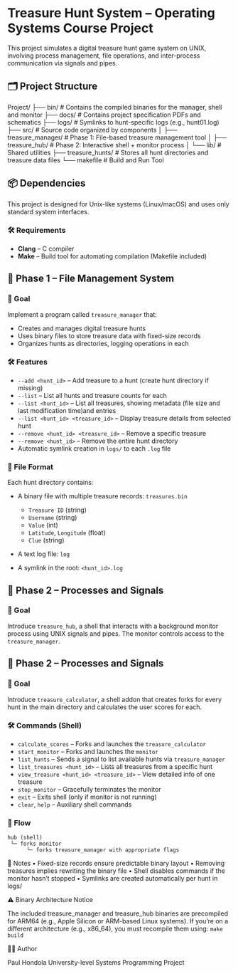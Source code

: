 # Treasure Hunt System – Operating Systems Course Project

This project simulates a digital treasure hunt game system on UNIX, involving process management, file operations, and inter-process communication via signals and pipes.

## 🗂️ Project Structure

Project/
├── bin/ # Contains the compiled binaries for the manager, shell and monitor
├── docs/ # Contains project specification PDFs and schematics
├── logs/ # Symlinks to hunt-specific logs (e.g., hunt01.log)
├── src/ # Source code organized by components
│ ├── treasure_manager/ # Phase 1: File-based treasure management tool
│ ├── treasure_hub/ # Phase 2: Interactive shell + monitor process
│ └── lib/ # Shared utilities
├── treasure_hunts/ # Stores all hunt directories and treasure data files
└── makefile # Build and Run Tool

## 📦 Dependencies

This project is designed for Unix-like systems (Linux/macOS) and uses only standard system interfaces.

### 🛠️ Requirements

- **Clang** – C compiler
- **Make** – Build tool for automating compilation (Makefile included)

## 📌 Phase 1 – File Management System

### 🧩 Goal

Implement a program called `treasure_manager` that:

- Creates and manages digital treasure hunts
- Uses binary files to store treasure data with fixed-size records
- Organizes hunts as directories, logging operations in each

### 🛠️ Features

- `--add <hunt_id>` – Add treasure to a hunt (create hunt directory if missing)
- `--list` – List all hunts and treasure counts for each
- `--list <hunt_id>` – List all treasures, showing metadata (file size and last modification time)and entries
- `--list <hunt_id> <treasure_id>` – Display treasure details from selected hunt
- `--remove <hunt_id> <treasure_id>` – Remove a specific treasure
- `--remove <hunt_id>` – Remove the entire hunt directory
- Automatic symlink creation in `logs/` to each `.log` file

### 📁 File Format

Each hunt directory contains:

- A binary file with multiple treasure records: `treasures.bin`

    - `Treasure ID` (string)
    - `Username` (string)
    - `Value` (int)
    - `Latitude`, `Longitude` (float)
    - `Clue` (string)

- A text log file: `log`
- A symlink in the root: `<hunt_id>.log`

## 📌 Phase 2 – Processes and Signals

### 🧩 Goal

Introduce `treasure_hub`, a shell that interacts with a background monitor process using UNIX signals and pipes. The monitor controls access to the `treasure_manager`.

## 📌 Phase 2 – Processes and Signals

### 🧩 Goal

Introduce `treasure_calculator`, a shell addon that creates forks for every hunt in the main directory and calculates the user scores for each.

### 🛠️ Commands (Shell)

- `calculate_scores` – Forks and launches the `treasure_calculator`
- `start_monitor` – Forks and launches the `monitor`
- `list_hunts` – Sends a signal to list available hunts via `treasure_manager`
- `list_treasures <hunt_id>` – Lists all treasures from a specific hunt
- `view_treasure <hunt_id> <treasure_id>` – View detailed info of one treasure
- `stop_monitor` – Gracefully terminates the monitor
- `exit` – Exits shell (only if monitor is not running)
- `clear`, `help` – Auxiliary shell commands

### 🔁 Flow

```text
hub (shell)
 └─ forks monitor
      └─ forks treasure_manager with appropriate flags
```

🧪 Notes
• Fixed-size records ensure predictable binary layout
• Removing treasures implies rewriting the binary file
• Shell disables commands if the monitor hasn’t stopped
• Symlinks are created automatically per hunt in logs/

⚠️ Binary Architecture Notice

The included treasure_manager and treasure_hub binaries are precompiled for ARM64 (e.g., Apple Silicon or ARM-based Linux systems).
If you’re on a different architecture (e.g., x86_64), you must recompile them using: `make build`

👨‍💻 Author

Paul Hondola
University-level Systems Programming Project
